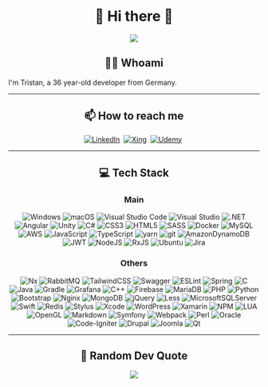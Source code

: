 <h1 align="center">👋 Hi there 👋</h1>
<p align="center">
  <img src="https://komarev.com/ghpvc/?username=TristanDlouhy" />
</p>

<h2 align="center">👨‍💻 Whoami</h2>
I'm Tristan, a 36 year-old developer from Germany.

<hr />

<h2 align="center">📫 How to reach me</h2>
<p align="center">
  <a target="_blank" href="https://www.linkedin.com/in/tristan-dlouhy"><img alt="LinkedIn" src="https://img.shields.io/badge/linkedin-%230077B5.svg?style=for-the-badge&logo=linkedin&logoColor=white" /></a>&nbsp;
  <a target="_blank" href="https://www.xing.com/profile/Tristan_Dlouhy"><img alt="Xing" src="https://img.shields.io/badge/xing-%23006567.svg?style=for-the-badge&logo=xing&logoColor=white" /></a>&nbsp;
  <a target="_blank" href="https://www.udemy.com/user/tristan-dlouhy"><img alt="Udemy" src="https://img.shields.io/badge/Udemy-A435F0?style=for-the-badge&logo=Udemy&logoColor=white" /></a>&nbsp;
</p>

<hr />

<h2 align="center">💻 Tech Stack</h2>

<h3 align="center">Main</h3>
<p align="center">
  <img alt="Windows" src="https://img.shields.io/badge/Windows-0078D6?style=for-the-badge&logo=windows&logoColor=white" />
  <img alt="macOS" src="https://img.shields.io/badge/mac%20os-000000?style=for-the-badge&logo=apple&logoColor=F0F0F0" />
  <img alt="Visual Studio Code" src="https://img.shields.io/badge/VSCode-0078d7.svg?style=for-the-badge&logo=visual-studio-code&logoColor=white" />
  <img alt="Visual Studio" src="https://img.shields.io/badge/MSVS-5C2D91.svg?style=for-the-badge&logo=visual-studio&logoColor=white" />
  <img alt=".NET" src="https://img.shields.io/badge/.net-783bd2.svg?style=for-the-badge&logo=dotnet&logoColor=white" />
  <img alt="Angular" src="https://img.shields.io/badge/angular-b52e31.svg?style=for-the-badge&logo=angular&logoColor=white" />
  <img alt="Unity" src="https://img.shields.io/badge/unity-222c37.svg?style=for-the-badge&logo=unity&logoColor=white" />
  <img alt="C#" src="https://img.shields.io/badge/C%23-00a1f1.svg?style=for-the-badge&logo=csharp&logoColor=white" />
  <img alt="CSS3" src="https://img.shields.io/badge/css3-%231572B6.svg?style=for-the-badge&logo=css3&logoColor=white" />
  <img alt="HTML5" src="https://img.shields.io/badge/html5-%23E34F26.svg?style=for-the-badge&logo=html5&logoColor=white" />
  <img alt="SASS" src="https://img.shields.io/badge/SASS-BF4080.svg?style=for-the-badge&logo=SASS&logoColor=white" />
  <img alt="Docker" src="https://img.shields.io/badge/docker-0db7ed.svg?style=for-the-badge&logo=docker&logoColor=white" />
  <img alt="MySQL" src="https://img.shields.io/badge/mysql-f29111.svg?style=for-the-badge&logo=mysql&logoColor=white" />
  <img alt="AWS" src="https://img.shields.io/badge/AWS-ff9900.svg?style=for-the-badge&logo=amazon-aws&logoColor=white" />
  <img alt="JavaScript" src="https://img.shields.io/badge/javascript-%23323330.svg?style=for-the-badge&logo=javascript&logoColor=white" />
  <img alt="TypeScript" src="https://img.shields.io/badge/typescript-3178c6.svg?style=for-the-badge&logo=typescript&logoColor=white" />
  <img alt="yarn" src="https://img.shields.io/badge/yarn-3178c6.svg?style=for-the-badge&logo=yarn&logoColor=white" />
  <img alt="git" src="https://img.shields.io/badge/git-F54D27.svg?style=for-the-badge&logo=git&logoColor=white" />
  <img alt="AmazonDynamoDB" src="https://img.shields.io/badge/Amazon%20DynamoDB-4053D6?style=for-the-badge&logo=Amazon%20DynamoDB&logoColor=white" />
  <img alt="JWT" src="https://img.shields.io/badge/JWT-black?style=for-the-badge&logo=JSON%20web%20tokens" />
  <img alt="NodeJS" src="https://img.shields.io/badge/node.js-6DA55F?style=for-the-badge&logo=node.js&logoColor=white" />
  <img alt="RxJS" src="https://img.shields.io/badge/rxjs-%23B7178C.svg?style=for-the-badge&logo=reactivex&logoColor=white" />
  <img alt="Ubuntu" src="https://img.shields.io/badge/Ubuntu-E95420?style=for-the-badge&logo=ubuntu&logoColor=white" />
  <img alt="Jira" src="https://img.shields.io/badge/jira-%230A0FFF.svg?style=for-the-badge&logo=jira&logoColor=white" />
</p>

<h3 align="center">Others</h3>
<p align="center">
  <img alt="Nx" src="https://img.shields.io/badge/nx-143055?style=for-the-badge&logo=nx&logoColor=white" />
  <img alt="RabbitMQ" src="https://img.shields.io/badge/Rabbitmq-FF6600?style=for-the-badge&logo=rabbitmq&logoColor=white" />
  <img alt="TailwindCSS" src="https://img.shields.io/badge/tailwindcss-%2338B2AC.svg?style=for-the-badge&logo=tailwind-css&logoColor=white" />
  <img alt="Swagger" src="https://img.shields.io/badge/-Swagger-%23Clojure?style=for-the-badge&logo=swagger&logoColor=white" />
  <img alt="ESLint" src="https://img.shields.io/badge/ESLint-4B3263?style=for-the-badge&logo=eslint&logoColor=white" />
  <img alt="Spring" src="https://img.shields.io/badge/spring-%236DB33F.svg?style=for-the-badge&logo=spring&logoColor=white" />
  <img alt="C" src="https://img.shields.io/badge/c-ABBBCF.svg?style=for-the-badge&logo=c&logoColor=white" />
  <img alt="Java" src="https://img.shields.io/badge/java-%23ED8B00.svg?style=for-the-badge&logo=java&logoColor=white" />
  <img alt="Gradle" src="https://img.shields.io/badge/Gradle-02303A.svg?style=for-the-badge&logo=Gradle&logoColor=white" />
  <img alt="Grafana" src="https://img.shields.io/badge/grafana-%23F46800.svg?style=for-the-badge&logo=grafana&logoColor=white" />
  <img alt="C++" src="https://img.shields.io/badge/c%2B%2B-01599D.svg?style=for-the-badge&logo=cplusplus&logoColor=white" />
  <img alt="Firebase" src="https://img.shields.io/badge/Firebase-039BE5?style=for-the-badge&logo=Firebase&logoColor=white" />
  <img alt="MariaDB" src="https://img.shields.io/badge/MariaDB-003545?style=for-the-badge&logo=mariadb&logoColor=white" />
  <img alt="PHP" src="https://img.shields.io/badge/php-%23777BB4.svg?style=for-the-badge&logo=php&logoColor=white" />
  <img alt="Python" src="https://img.shields.io/badge/python-3670A0?style=for-the-badge&logo=python&logoColor=white" />
  <img alt="Bootstrap" src="https://img.shields.io/badge/bootstrap-%23563D7C.svg?style=for-the-badge&logo=bootstrap&logoColor=white" />
  <img alt="Nginx" src="https://img.shields.io/badge/nginx-%23009639.svg?style=for-the-badge&logo=nginx&logoColor=white" />
  <img alt="MongoDB" src="https://img.shields.io/badge/MongoDB-%234ea94b.svg?style=for-the-badge&logo=mongodb&logoColor=white" />
  <img alt="jQuery" src="https://img.shields.io/badge/jquery-%230769AD.svg?style=for-the-badge&logo=jquery&logoColor=white" />
  <img alt="Less" src="https://img.shields.io/badge/less-2B4C80?style=for-the-badge&logo=less&logoColor=white" />
  <img alt="MicrosoftSQLServer" src="https://img.shields.io/badge/mssql-CC2927?style=for-the-badge&logo=microsoft%20sql%20server&logoColor=white" />
  <img alt="Swift" src="https://img.shields.io/badge/swift-F54A2A?style=for-the-badge&logo=swift&logoColor=white" />
  <img alt="Redis" src="https://img.shields.io/badge/redis-%23DD0031.svg?style=for-the-badge&logo=redis&logoColor=white" />
  <img alt="Stylus" src="https://img.shields.io/badge/stylus-%23ff6347.svg?style=for-the-badge&logo=stylus&logoColor=white" />
  <img alt="Xcode" src="https://img.shields.io/badge/Xcode-007ACC?style=for-the-badge&logo=Xcode&logoColor=white" />
  <img alt="WordPress" src="https://img.shields.io/badge/WordPress-%23117AC9.svg?style=for-the-badge&logo=WordPress&logoColor=white" />
  <img alt="Xamarin" src="https://img.shields.io/badge/Xamarin-3199DC?style=for-the-badge&logo=xamarin&logoColor=white" />
  <img alt="NPM" src="https://img.shields.io/badge/NPM-%23000000.svg?style=for-the-badge&logo=npm&logoColor=white" />
  <img alt="LUA" src="https://img.shields.io/badge/lua-%232C2D72.svg?style=for-the-badge&logo=lua&logoColor=white" />
  <img alt="OpenGL" src="https://img.shields.io/badge/OpenGL-%23FFFFFF.svg?style=for-the-badge&logo=opengl" />
  <img alt="Markdown" src="https://img.shields.io/badge/markdown-%23000000.svg?style=for-the-badge&logo=markdown&logoColor=white" />
  <img alt="Symfony" src="https://img.shields.io/badge/symfony-%23000000.svg?style=for-the-badge&logo=symfony&logoColor=white" />
  <img alt="Webpack" src="https://img.shields.io/badge/webpack-%238DD6F9.svg?style=for-the-badge&logo=webpack&logoColor=black" />
  <img alt="Perl" src="https://img.shields.io/badge/perl-%2339457E.svg?style=for-the-badge&logo=perl&logoColor=white" />
  <img alt="Oracle" src="https://img.shields.io/badge/Oracle-F80000?style=for-the-badge&logo=oracle&logoColor=white" />
  <img alt="Code-Igniter" src="https://img.shields.io/badge/CodeIgniter-%23EF4223.svg?style=for-the-badge&logo=codeIgniter&logoColor=white" />
  <img alt="Drupal" src="https://img.shields.io/badge/drupal-%230678BE.svg?style=for-the-badge&logo=drupal&logoColor=white" />
  <img alt="Joomla" src="https://img.shields.io/badge/joomla-%235091CD.svg?style=for-the-badge&logo=joomla&logoColor=white" />
  <img alt="Qt" src="https://img.shields.io/badge/Qt-%23217346.svg?style=for-the-badge&logo=Qt&logoColor=white" />
</p>

<hr />

<h2 align="center">💬 Random Dev Quote </h2>
<p align="center">
  <img src="https://quotes-github-readme.vercel.app/api?type=horizontal&theme=dark" />
</p>

<!--
**TristanDlouhy/TristanDlouhy** is a ✨ _special_ ✨ repository because its `README.md` (this file) appears on your GitHub profile.

Here are some ideas to get you started:

- 🔭 I’m currently working on ...
- 🌱 I’m currently learning ...
- 👯 I’m looking to collaborate on ...
- 🤔 I’m looking for help with ...
- 💬 Ask me about ...
- 📫 How to reach me: ...
- 😄 Pronouns: ...
- ⚡ Fun fact: ...
-->
